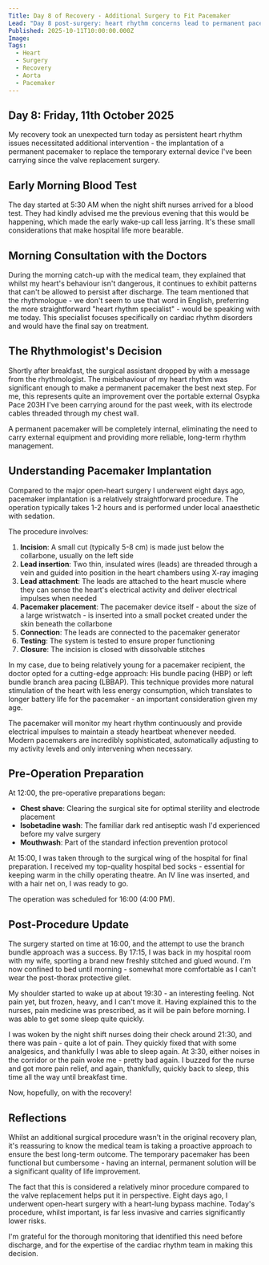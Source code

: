 ```yaml
---
Title: Day 8 of Recovery - Additional Surgery to Fit Pacemaker
Lead: "Day 8 post-surgery: heart rhythm concerns lead to permanent pacemaker implantation procedure."
Published: 2025-10-11T10:00:00.000Z
Image: 
Tags:
  - Heart
  - Surgery
  - Recovery
  - Aorta
  - Pacemaker
---
```


## Day 8: Friday, 11th October 2025

My recovery took an unexpected turn today as persistent heart rhythm issues necessitated additional intervention - the implantation of a permanent pacemaker to replace the temporary external device I've been carrying since the valve replacement surgery.

## Early Morning Blood Test

The day started at 5:30 AM when the night shift nurses arrived for a blood test. They had kindly advised me the previous evening that this would be happening, which made the early wake-up call less jarring. It's these small considerations that make hospital life more bearable.

## Morning Consultation with the Doctors

During the morning catch-up with the medical team, they explained that whilst my heart's behaviour isn't dangerous, it continues to exhibit patterns that can't be allowed to persist after discharge. The team mentioned that the rhythmologue - we don't seem to use that word in English, preferring the more straightforward "heart rhythm specialist" - would be speaking with me today. This specialist focuses specifically on cardiac rhythm disorders and would have the final say on treatment.

## The Rhythmologist's Decision

Shortly after breakfast, the surgical assistant dropped by with a message from the rhythmologist. The misbehaviour of my heart rhythm was significant enough to make a permanent pacemaker the best next step. For me, this represents quite an improvement over the portable external Osypka Pace 203H I've been carrying around for the past week, with its electrode cables threaded through my chest wall.

A permanent pacemaker will be completely internal, eliminating the need to carry external equipment and providing more reliable, long-term rhythm management.

## Understanding Pacemaker Implantation

Compared to the major open-heart surgery I underwent eight days ago, pacemaker implantation is a relatively straightforward procedure. The operation typically takes 1-2 hours and is performed under local anaesthetic with sedation.

The procedure involves:

1. **Incision**: A small cut (typically 5-8 cm) is made just below the collarbone, usually on the left side
2. **Lead insertion**: Two thin, insulated wires (leads) are threaded through a vein and guided into position in the heart chambers using X-ray imaging
3. **Lead attachment**: The leads are attached to the heart muscle where they can sense the heart's electrical activity and deliver electrical impulses when needed
4. **Pacemaker placement**: The pacemaker device itself - about the size of a large wristwatch - is inserted into a small pocket created under the skin beneath the collarbone
5. **Connection**: The leads are connected to the pacemaker generator
6. **Testing**: The system is tested to ensure proper functioning
7. **Closure**: The incision is closed with dissolvable stitches

In my case, due to being relatively young for a pacemaker recipient, the doctor opted for a cutting-edge approach: His bundle pacing (HBP) or left bundle branch area pacing (LBBAP). This technique provides more natural stimulation of the heart with less energy consumption, which translates to longer battery life for the pacemaker - an important consideration given my age.

The pacemaker will monitor my heart rhythm continuously and provide electrical impulses to maintain a steady heartbeat whenever needed. Modern pacemakers are incredibly sophisticated, automatically adjusting to my activity levels and only intervening when necessary.

## Pre-Operation Preparation

At 12:00, the pre-operative preparations began:

* **Chest shave**: Clearing the surgical site for optimal sterility and electrode placement
* **Isobetadine wash**: The familiar dark red antiseptic wash I'd experienced before my valve surgery
* **Mouthwash**: Part of the standard infection prevention protocol

At 15:00, I was taken through to the surgical wing of the hospital for final preparation. I received my top-quality hospital bed socks - essential for keeping warm in the chilly operating theatre. An IV line was inserted, and with a hair net on, I was ready to go.

The operation was scheduled for 16:00 (4:00 PM).

## Post-Procedure Update

The surgery started on time at 16:00, and the attempt to use the branch bundle approach was a success. By 17:15, I was back in my hospital room with my wife, sporting a brand new freshly stitched and glued wound. I'm now confined to bed until morning - somewhat more comfortable as I can't wear the post-thorax protective gilet.

My shoulder started to wake up at about 19:30 - an interesting feeling. Not pain yet, but frozen, heavy, and I can't move it. Having explained this to the nurses, pain medicine was prescribed, as it will be pain before morning. I was able to get some sleep quite quickly.

I was woken by the night shift nurses doing their check around 21:30, and there was pain - quite a lot of pain. They quickly fixed that with some analgesics, and thankfully I was able to sleep again. At 3:30, either noises in the corridor or the pain woke me - pretty bad again. I buzzed for the nurse and got more pain relief, and again, thankfully, quickly back to sleep, this time all the way until breakfast time.

Now, hopefully, on with the recovery!

## Reflections

Whilst an additional surgical procedure wasn't in the original recovery plan, it's reassuring to know the medical team is taking a proactive approach to ensure the best long-term outcome. The temporary pacemaker has been functional but cumbersome - having an internal, permanent solution will be a significant quality of life improvement.

The fact that this is considered a relatively minor procedure compared to the valve replacement helps put it in perspective. Eight days ago, I underwent open-heart surgery with a heart-lung bypass machine. Today's procedure, whilst important, is far less invasive and carries significantly lower risks.

I'm grateful for the thorough monitoring that identified this need before discharge, and for the expertise of the cardiac rhythm team in making this decision.
